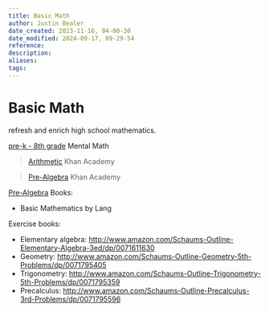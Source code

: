 ```yaml
---
title: Basic Math
author: Justin Bealer
date_created: 2023-11-16, 04-00-30
date_modified: 2024-09-17, 09-29-54
reference: 
description: 
aliases: 
tags: 
---
```

# Basic Math

refresh and enrich high school mathematics.

[pre-k - 8th grade](https://www.khanacademy.org/math/k-8-grades)
Mental Math
>[Arithmetic](https://www.khanacademy.org/math/arithmetic) Khan Academy

>[Pre-Algebra](https://www.khanacademy.org/math/pre-algebra) Khan Academy

[Pre-Algebra](pre-algebra.md)
Books:
- Basic Mathematics by Lang

Exercise books:
- Elementary algebra: http://www.amazon.com/Schaums-Outline-Elementary-Algebra-3ed/dp/0071611630
- Geometry: http://www.amazon.com/Schaums-Outline-Geometry-5th-Problems/dp/0071795405
- Trigonometry: http://www.amazon.com/Schaums-Outline-Trigonometry-5th-Problems/dp/0071795359
- Precalculus: http://www.amazon.com/Schaums-Outline-Precalculus-3rd-Problems/dp/0071795596
